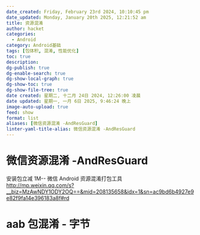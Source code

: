 ```yaml
---
date_created: Friday, February 23rd 2024, 10:10:45 pm
date_updated: Monday, January 20th 2025, 12:21:52 am
title: 资源混淆
author: hacket
categories:
  - Android
category: Android基础
tags: [包体积, 混淆, 性能优化]
toc: true
description: 
dg-publish: true
dg-enable-search: true
dg-show-local-graph: true
dg-show-toc: true
dg-show-file-tree: true
date created: 星期二, 十二月 24日 2024, 12:26:00 凌晨
date updated: 星期一, 一月 6日 2025, 9:46:24 晚上
image-auto-upload: true
feed: show
format: list
aliases: [微信资源混淆 -AndResGuard]
linter-yaml-title-alias: 微信资源混淆 -AndResGuard
---
```


# 微信资源混淆 -AndResGuard

安装包立减 1M-- 微信 Android 资源混淆打包工具<br /><http://mp.weixin.qq.com/s?__biz=MzAwNDY1ODY2OQ==&mid=208135658&idx=1&sn=ac9bd6b4927e9e82f9fa14e396183a8f#rd>

# aab 包混淆 - 字节
